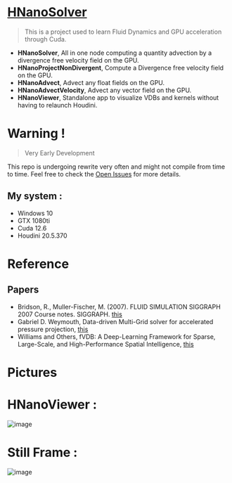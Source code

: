 
# [HNanoSolver](https://youtu.be/W5Qsye3BMng)
> This is a project used to learn Fluid Dynamics and GPU acceleration through Cuda.
- **HNanoSolver**, All in one node computing a quantity advection by a divergence free velocity field on the GPU.
- **HNanoProjectNonDivergent**, Compute a Divergence free velocity field on the GPU.
- **HNanoAdvect**, Advect any float fields on the GPU.
- **HNanoAdvectVelocity**, Advect any vector field on the GPU.
- **HNanoViewer**, Standalone app to visualize VDBs and kernels without having to relaunch Houdini.



# Warning ! 
> Very Early Development 

This repo is undergoing rewrite very often and might not compile from time to time.
Feel free to check the [Open Issues](https://github.com/ZephirFXEC/HNanoSolver/issues) for more details.

## My system : 
- Windows 10
- GTX 1080ti
- Cuda 12.6
- Houdini 20.5.370


# Reference
## Papers 
- Bridson, R., Muller-Fischer, M. (2007). FLUID SIMULATION SIGGRAPH 2007 Course notes. SIGGRAPH. [this](https://www.cs.ubc.ca/~rbridson/fluidsimulation/fluids_notes.pdf)
- Gabriel D. Weymouth, Data-driven Multi-Grid solver for accelerated pressure projection, [this](https://www.sciencedirect.com/science/article/pii/S0045793022002213)
- Williams and Others, fVDB: A Deep-Learning Framework for Sparse, Large-Scale, and High-Performance Spatial Intelligence, [this](https://research.nvidia.com/labs/prl/williams2024fVDB/fVDB.pdf)


# Pictures 

# HNanoViewer : 
![image](https://github.com/user-attachments/assets/82402e68-e462-4932-83d9-3b63219403a6)


# Still Frame : 
![image](https://github.com/user-attachments/assets/12de0c85-87df-4b12-ab81-4973c024d9e0)
